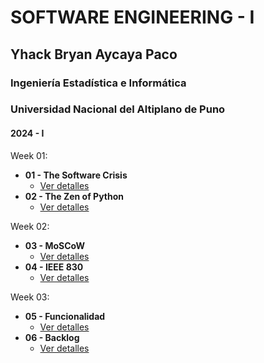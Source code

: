 # SOFTWARE ENGINEERING - I
## Yhack Bryan Aycaya Paco
### Ingeniería Estadística e Informática
### Universidad Nacional del Altiplano de Puno
#### 2024 - I
Week 01:
- **01 - The Software Crisis**
  - [Ver detalles](https://github.com/T1Jack/Software-Engineering/blob/main/The%20Software%20Crisis.pdf)
- **02 - The Zen of Python**
  - [Ver detalles](https://github.com/T1Jack/Software-Engineering/blob/main/Zen%20Of%20Python.pdf) 

Week 02:
- **03 - MoSCoW**
  - [Ver detalles](https://github.com/T1Jack/Software-Engineering/blob/main/MoSCoW.pdf)
- **04 - IEEE 830**
  - [Ver detalles](https://github.com/T1Jack/Software-Engineering/blob/main/IEEE%20830.pdf) 

Week 03:
- **05 - Funcionalidad**
  - [Ver detalles](https://github.com/T1Jack/Software-Engineering/blob/main/Funcionalidad.pdf)
- **06 - Backlog**
  - [Ver detalles](https://github.com/T1Jack/Software-Engineering/blob/main/Scrum%20-%20Backlog.pdf)
